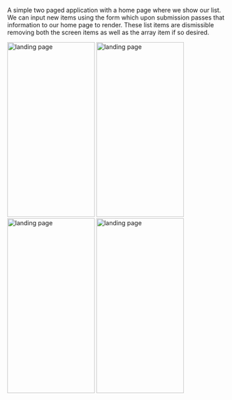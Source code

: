 A simple two paged application with a home page where we show our list. We can input new items using the form which upon submission passes that information to our home page to render. These list items are dismissible removing both the screen items as well as the array item if so desired.

<img src="https://github.com/user-attachments/assets/f982b651-8285-4144-9a6d-ff5636d30073" alt="landing page" width="200" height="400">

<img src="https://github.com/user-attachments/assets/db042702-bfde-4990-9517-9c0244f8fb81" alt="landing page" width="200" height="400">

<img src="https://github.com/user-attachments/assets/622b5e79-eab7-481f-9c03-2b16a8eec97e" alt="landing page" width="200" height="400">

<img src="https://github.com/user-attachments/assets/525452d8-3f09-4158-8bce-0287281e0b7d" alt="landing page" width="200" height="400">
